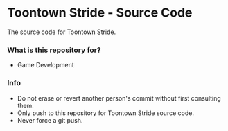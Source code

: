 # Toontown Stride - Source Code

The source code for Toontown Stride.

### What is this repository for?

* Game Development

### Info

* Do not erase or revert another person's commit without first consulting them.
* Only push to this repository for Toontown Stride source code.
* Never force a git push.
